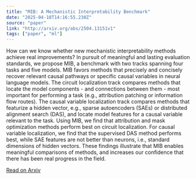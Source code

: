 ```yaml
---
title: "MIB: A Mechanistic Interpretability Benchmark"
date: "2025-04-18T14:16:55.230Z"
source: "paper"
link: "http://arxiv.org/abs/2504.13151v1"
tags: ["paper", "ml"]
---
```


How can we know whether new mechanistic interpretability methods achieve real improvements? In pursuit of meaningful and lasting evaluation standards, we propose MIB, a benchmark with two tracks spanning four tasks and five models. MIB favors methods that precisely and concisely recover relevant causal pathways or specific causal variables in neural language models. The circuit localization track compares methods that locate the model components - and connections between them - most important for performing a task (e.g., attribution patching or information flow routes). The causal variable localization track compares methods that featurize a hidden vector, e.g., sparse autoencoders (SAEs) or distributed alignment search (DAS), and locate model features for a causal variable relevant to the task. Using MIB, we find that attribution and mask optimization methods perform best on circuit localization. For causal variable localization, we find that the supervised DAS method performs best, while SAE features are not better than neurons, i.e., standard dimensions of hidden vectors. These findings illustrate that MIB enables meaningful comparisons of methods, and increases our confidence that there has been real progress in the field.

[Read on Arxiv](http://arxiv.org/abs/2504.13151v1)
